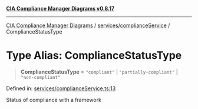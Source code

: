 [**CIA Compliance Manager Diagrams v0.8.17**](../../../README.md)

***

[CIA Compliance Manager Diagrams](../../../modules.md) / [services/complianceService](../README.md) / ComplianceStatusType

# Type Alias: ComplianceStatusType

> **ComplianceStatusType** = `"compliant"` \| `"partially-compliant"` \| `"non-compliant"`

Defined in: [services/complianceService.ts:13](https://github.com/Hack23/cia-compliance-manager/blob/6a2219920f4c187f7eafa3e355e36b35c9c19248/src/services/complianceService.ts#L13)

Status of compliance with a framework
